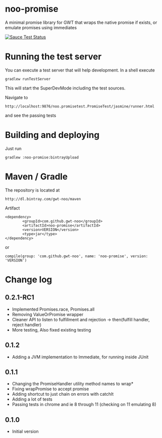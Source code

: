 noo-promise
===========

A minimal promise library for GWT that wraps the native promise if exists, or emulate promises using immediates

[![Sauce Test Status](https://saucelabs.com/browser-matrix/promise.svg)](https://saucelabs.com/u/promise)

Running the test server
=======================
You can execute a test server that will help development. In a shell execute
```Shell
gradlew runTestServer
```

This will start the SuperDevMode including the test sources.

Navigate to
```
http://localhost:9876/noo.promisetest.PromiseTest/jasmine/runner.html
```
and see the passing tests

# Building and deploying

Just run
```Shell
gradlew :noo-promise:bintrayUpload
```

# Maven / Gradle

The repository is located at
```
http://dl.bintray.com/gwt-noo/maven
```

Artifact
```
<dependency>
        <groupId>com.github.gwt-noo</groupId>
        <artifactId>noo-promise</artifactId>
        <version>VERSION</version>
        <type>jar</type>
</dependency>
```
or
```
compile(group: 'com.github.gwt-noo', name: 'noo-promise', version: 'VERSION')
```

# Change log

## 0.2.1-RC1
 - Implemented Promises.race, Promises.all
 - Removing ValueOrPromise wrapper
 - Cleaner API to listen to fulfillment and rejection -> then(fulfill handler, reject handler)
 - More testing, Also fixed existing testing


## 0.1.2
 - Adding a JVM implementation to Immediate, for running inside JUnit

## 0.1.1
 - Changing the PromiseHandler utility method names to wrap*
 - Fixing wrapPromise to accept promise
 - Adding shortcut to just chain on errors with catchIt
 - Adding a lot of tests
 - Passing tests in chrome and ie 8 through 11 (checking on 11 emulating 8)

## 0.1.0
 - Initial version
